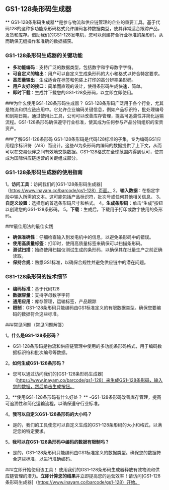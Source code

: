 ## GS1-128条形码生成器

** GS1-128条形码生成器**是参与物流和供应链管理的企业的重要工具。基于代码128的这种多功能条形码格式允许编码各种数据类型，使其非常适合跟踪产品，发货和库存。借助我们的GS1-128发电机，您可以创建符合行业标准的条形码，从而确保无缝操作和准确的数据捕获。

### GS1-128条形码生成器的关键功能
-  **多功能编码**：支持广泛的数据类型，包括数字和字母数字字符。
-  **可自定义的输出**：用户可以自定义生成条形码的大小和格式以符合特定要求。
-  **高质量输出**：生成适合在标签和包装上打印的高分辨率条形码。
-  **用户友好的接口**：简单而直观的设计，使得条形码生成快速，简单。
-  **即时下载**：生成并下载您的GS1-128条形码，以立即立即使用。

###为什么使用GS1-128条形码生成器？
GS1-128条形码广泛用于各个行业，尤其​​是物流和供应链应用中。它允许企业编码关键信息，例如产品标识符，批处理编号和到期日期。通过使用此工具，公司可以改善库存管理，提高可追溯性并简化运输流程。GS1-128条形码确保遵守行业标准，使其成为任何参与产品分销组织的宝贵资产。

###了解GS1-128条形码
GS1-128条形码是代码128标准的子集，专为编码GS1应用程序标识符（AIS）而设计。这些AI为条形码内编码的数据提供了上下文，从而可以在交易伙伴之间有效地交换数据。GS1-128格式在全球范围内得到认可，使其成为国际供应链运营的关键组成部分。

### GS1-128条形码生成器的使用指南
1。**访问工具**：访问我们的[GS1-128条形码生成器]（https://www.inayam.co/barcode/gs1-128）页面。
2。**输入数据**：在指定字段中输入所需的文本。这可能包括产品标识符，批次号或任何其他相关信息。
3。**自定义设置**：选择您的首选条形码尺寸和格式。
4。**生成条形码**：单击“生成”按钮以创建您的GS1-128条形码。
5。**下载**：生成后，下载用于打印或数字使用的条形码。

###最佳用法的最佳实践
-  **确保准确性**：仔细检查输入到发电机中的信息，以避免条形码中的错误。
-  **使用高质量标签**：打印时，使用高质量标签来确保可以扫描条形码。
-  **测试扫描**：始终使用扫描仪测试生成的条形码，以确保其在批量生产之前正确读取。
-  **保持合规**：熟悉GS1标准，以确保合规性并避免供应链中的潜在问题。

### GS1-128条形码的技术细节
-  **编码标准**：基于代码128
-  **数据容量**：支持字母数字字符
-  **通用应用**：库存管理，运输标签，产品跟踪
-  **限制**：GS1-128条形码只能编码由GS1标准定义的有限数据类型。确保您要编码的数据符合这些标准。

###常见问题（常见问题解答）

1。**什么是GS1-128条形码？**
-  GS1-128条形码是物流和供应链管理中使用的多功能条形码格式，用于编码数据标识符和批次编号等数据。

2。**如何生成GS1-128条形码？**
- 您可以通过访问我们的[GS1-128条形码生成器]（https://www.inayam.co/barcode/gs1-128）来生成GS1-128条形码，输入您的数据，然后单击生成按钮。

3。**使用GS1-128条形码有什么好处？ **
-GS1-128条形码改善库存管理，提高可追溯性和简化运输流程，以确保遵守行业标准。

4。**我可以自定义GS1-128条形码的大小吗？**
- 是的，我们的工具使您可以自定义生成的GS1-128条形码的大小和格式，以满足您的特定要求。

5。**我可以在GS1-128条形码中编码的数据有限制吗？**
- 是的，GS1-128条形码只能编码由GS1标准定义的数据类型。确保您的数据符合这些标准，以进行准确编码。

###立即开始使用该工具！
使用我们的GS1-128条形码生成器释放有效物流和供应链管理的潜力。**立即计算您的结果**并立即提高您的运营效率！请访问[GS1-128条形码生成器]（https://www.inayam.co/barcode/gs1-128）开始。